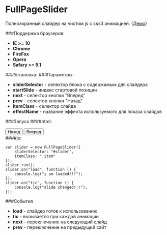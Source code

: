 FullPageSlider
==============
Полноэкранный слайдер на чистом js с css3 анимацией. ([Демо](http://abaddongit.github.io/FullPageSlider/))



###Поддержка браузеров:
- **IE >= 10**
- **Chrome**
- **FireFox**
- **Opera**
- **Safary >= 5.1**

###Установка:
    <link href="dist/css/slider.min.css" rel="stylesheet" type="text/css" />
    <script src="dist/js/fullPageSlider.min.js"></script>
###Параметры:
- **sliderSelector** - селектор блока с содержимым для слайдера
- **startSlide** - индекс стартовой позиции
- **next** - селектор кнопки "Вперед"
- **prev** - селектор кнопки "Назад"
- **itemClass** - селектор слайда
- **effectName** - название эффекта используемого для показа слайдов

###Запуск
####html:
    <div id="slider">
        <div class="item" data-image="img/1.jpg"></div>
        <div class="item" data-image="img/2.jpg"></div>
        <div class="item" data-image="img/3.jpg"></div>
        <div class="item" data-image="img/4.jpg"></div>
        <div class="item" data-image="img/5.jpg"></div>
        <div class="item" data-image="img/6.jpg"></div>
        <div class="item" data-image="img/7.jpg"></div>
        <button class="nav prev">Назад</button>
        <button class="nav next">Вперед</button>
    </div>
####js:

    var slider = new FullPageSlider({
        sliderSelector: "#slider",
        itemClass: ".item"
    });
    slider.run();
    slider.on("load", function () {
        console.log("i am loaded!!!");
    });
    slider.on("tic", function () {
        console.log("slide changed!!!");
    });
###События
- **load** - слайдер готов к использованию
- **tic** - вызывается при каждой анимации
- **next** - переключение на следующий слайд
- **prev** - переключение на предыдущий сайт